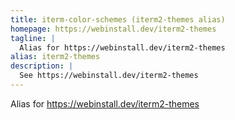 ```yaml
---
title: iterm-color-schemes (iterm2-themes alias)
homepage: https://webinstall.dev/iterm2-themes
tagline: |
  Alias for https://webinstall.dev/iterm2-themes
alias: iterm2-themes
description: |
  See https://webinstall.dev/iterm2-themes
---
```


Alias for https://webinstall.dev/iterm2-themes
